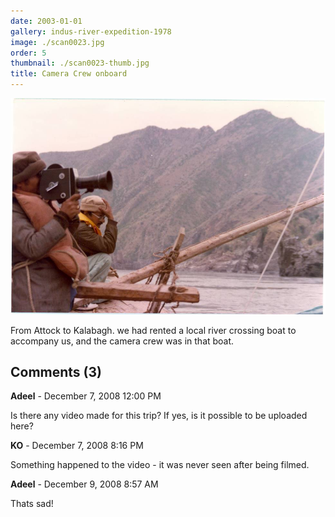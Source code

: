 ```yaml
---
date: 2003-01-01
gallery: indus-river-expedition-1978
image: ./scan0023.jpg
order: 5
thumbnail: ./scan0023-thumb.jpg
title: Camera Crew onboard
---
```


![Camera Crew onboard](./scan0023.jpg)

From Attock to Kalabagh. we had rented a local river crossing boat to accompany us, and the camera crew was in that boat.

<div id="comments">

## Comments (3)

<div id="comment">

**Adeel** - December  7, 2008 12:00 PM

Is there any video made for this trip? If yes, is it possible to be uploaded here?

</div>

<div id="comment">

**KO** - December  7, 2008  8:16 PM

Something happened to the video - it was never seen after being filmed.

</div>

<div id="comment">

**Adeel** - December  9, 2008  8:57 AM

Thats sad!

</div>

</div>